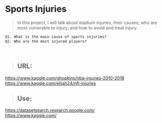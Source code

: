 # Sports Injuries
> <p>In this project, I will talk about stadium injuries, their causes, who are most vulnerable to injury, and how to avoid and treat injury.</p>

```diff
Q1. What is the main cause of sports injuries?
Q2. Who are the most injured players?
```

<br>

> ## URL: 
https://www.kaggle.com/ghopkins/nba-injuries-2010-2018
<br>
https://www.kaggle.com/elijah24/nfl-injuries 

> ## Use: 
https://datasetsearch.research.google.com/
<br>
https://www.kaggle.com/
